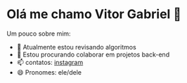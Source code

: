 # Olá me chamo Vitor Gabriel 👋

Um pouco sobre mim:

- 🌱 Atualmente estou revisando algoritmos
- 👯 Estou procurando colaborar em projetos back-end
- 📫 contatos: [instagram](https://www.instagram.com/vitor_gabriel_hr/) 
- 😄 Pronomes: ele/dele
